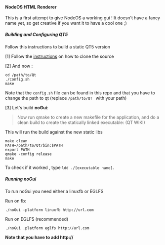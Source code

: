 #### NodeOS HTML Renderer

  This is a first attempt to give NodeOS a working gui  ! It doesn't have a fancy name yet, so get creative if you want it to have a cool one ;)


##### Building and Configuring QT5

Follow this instructions to build a static QT5 version

  [1] Follow the   [instructions](https://wiki.qt.io/Building-Qt-5-from-Git) on how to clone the source

  [2] And now :

  ```
  cd /path/to/Qt
./config.sh
make

  ```

Note that the `config.sh` file can be found in this repo and that you have to change the path to qt (replace `/path/to/QT ` with your path)

[3] Let's build **noGui**:  

> Now run qmake to create a new makefile for the application, and do a clean build to create the statically linked executable:
(QT WIKI)

This will run the build against the new static libs

```
make clean
PATH=/path/to/Qt/bin:$PATH
export PATH
qmake -config release
make

```

To check if it worked , type `ldd ./[executable name]`.

##### Running noGui

To run noGui you need either a linuxfb or EGLFS

Run on fb:

```
./noGui -platform linuxfb http://url.com

```
Run on EGLFS (recommended)
```
./noGui .platform eglfs http://url.com
```

**Note that you have to add http://**
